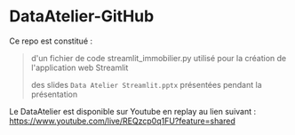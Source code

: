 # DataAtelier-GitHub

Ce repo est constitué :
> d'un fichier de code streamlit_immobilier.py utilisé pour la création de l'application web Streamlit
> 
> des slides `Data Atelier Streamlit.pptx` présentées pendant la présentation

Le DataAtelier est disponible sur Youtube en replay au lien suivant : https://www.youtube.com/live/REQzcp0q1FU?feature=shared
